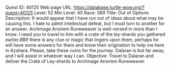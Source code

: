 Quest ID: 40125
Web page URL: https://database.turtle-wow.org/?quest=40125
Level: 52
Min Level: 40
Race: 589
Title: Out of Options
Description: It would appear that I have run out of ideas about what may be causing this. I hate to admit intellectual defeat, but I must turn to another for an answer. Archmage Ansirem Runeweaver is well-versed in more than I know. I need you to travel to him with a crate of the ley-shards you gathered earlier.$B$BIf there is any clue or magic that lingers upon them, perhaps he will have some answers for them and know their origination to help me here in Azshara. Please, take these coins for the journey. Dalaran is but far away, and I will assist in whatever way I can.
Objective: Travel to Dalaran and deliver the Crate of Ley-shards to Archmage Ansirem Runeweaver.
